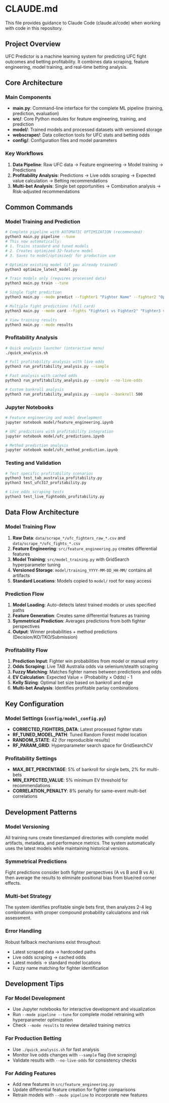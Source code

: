 # CLAUDE.md

This file provides guidance to Claude Code (claude.ai/code) when working with code in this repository.

## Project Overview

UFC Predictor is a machine learning system for predicting UFC fight outcomes and betting profitability. It combines data scraping, feature engineering, model training, and real-time betting analysis.

## Core Architecture

### Main Components
- **main.py**: Command-line interface for the complete ML pipeline (training, prediction, evaluation)
- **src/**: Core Python modules for feature engineering, training, and prediction
- **model/**: Trained models and processed datasets with versioned storage
- **webscraper/**: Data collection tools for UFC stats and betting odds
- **config/**: Configuration files and model parameters

### Key Workflows
1. **Data Pipeline**: Raw UFC data → Feature engineering → Model training → Predictions
2. **Profitability Analysis**: Predictions → Live odds scraping → Expected value calculation → Betting recommendations
3. **Multi-bet Analysis**: Single bet opportunities → Combination analysis → Risk-adjusted recommendations

## Common Commands

### Model Training and Prediction
```bash
# Complete pipeline with AUTOMATIC OPTIMIZATION (recommended)
python3 main.py pipeline --tune
# This now automatically:
# 1. Trains standard and tuned models
# 2. Creates optimized 32-feature model
# 3. Saves to model/optimized/ for production use

# Optimize existing model (if you already trained)
python3 optimize_latest_model.py

# Train models only (requires processed data)
python3 main.py train --tune

# Single fight prediction
python3 main.py --mode predict --fighter1 "Fighter Name" --fighter2 "Opponent Name"

# Multiple fight predictions (full card)
python3 main.py --mode card --fights "Fighter1 vs Fighter2" "Fighter3 vs Fighter4"

# View training results
python3 main.py --mode results
```

### Profitability Analysis
```bash
# Quick analysis launcher (interactive menu)
./quick_analysis.sh

# Full profitability analysis with live odds
python3 run_profitability_analysis.py --sample

# Fast analysis with cached odds
python3 run_profitability_analysis.py --sample --no-live-odds

# Custom bankroll analysis
python3 run_profitability_analysis.py --sample --bankroll 500
```

### Jupyter Notebooks
```bash
# Feature engineering and model development
jupyter notebook model/feature_engineering.ipynb

# UFC predictions with profitability integration
jupyter notebook model/ufc_predictions.ipynb

# Method prediction analysis
jupyter notebook model/ufc_method_prediction.ipynb
```

### Testing and Validation
```bash
# Test specific profitability scenarios
python3 test_tab_australia_profitability.py
python3 test_ufc317_profitability.py

# Live odds scraping tests
python3 test_live_fightodds_profitability.py
```

## Data Flow Architecture

### Model Training Flow
1. **Raw Data**: `data/scrape_*/ufc_fighters_raw_*.csv` and `data/scrape_*/ufc_fights_*.csv`
2. **Feature Engineering**: `src/feature_engineering.py` creates differential features
3. **Model Training**: `src/model_training.py` with GridSearch hyperparameter tuning
4. **Versioned Storage**: `model/training_YYYY-MM-DD_HH-MM/` contains all artifacts
5. **Standard Locations**: Models copied to `model/` root for easy access

### Prediction Flow
1. **Model Loading**: Auto-detects latest trained models or uses specified paths
2. **Feature Generation**: Creates same differential features as training
3. **Symmetrical Prediction**: Averages predictions from both fighter perspectives
4. **Output**: Winner probabilities + method predictions (Decision/KO/TKO/Submission)

### Profitability Flow
1. **Prediction Input**: Fighter win probabilities from model or manual entry
2. **Odds Scraping**: Live TAB Australia odds via selenium/stealth scraping
3. **Fuzzy Matching**: Matches fighter names between predictions and odds
4. **EV Calculation**: Expected Value = (Probability × Odds) - 1
5. **Kelly Sizing**: Optimal bet size based on bankroll and edge
6. **Multi-bet Analysis**: Identifies profitable parlay combinations

## Key Configuration

### Model Settings (`config/model_config.py`)
- **CORRECTED_FIGHTERS_DATA**: Latest processed fighter stats
- **RF_TUNED_MODEL_PATH**: Tuned Random Forest model location
- **RANDOM_STATE**: 42 (for reproducible results)
- **RF_PARAM_GRID**: Hyperparameter search space for GridSearchCV

### Profitability Settings
- **MAX_BET_PERCENTAGE**: 5% of bankroll for single bets, 2% for multi-bets
- **MIN_EXPECTED_VALUE**: 5% minimum EV threshold for recommendations
- **CORRELATION_PENALTY**: 8% penalty for same-event multi-bet correlations

## Development Patterns

### Model Versioning
All training runs create timestamped directories with complete model artifacts, metadata, and performance metrics. The system automatically uses the latest models while maintaining historical versions.

### Symmetrical Predictions
Fight predictions consider both fighter perspectives (A vs B and B vs A) then average the results to eliminate positional bias from blue/red corner effects.

### Multi-bet Strategy
The system identifies profitable single bets first, then analyzes 2-4 leg combinations with proper compound probability calculations and risk assessment.

### Error Handling
Robust fallback mechanisms exist throughout:
- Latest scraped data → hardcoded paths
- Live odds scraping → cached odds
- Latest models → standard model locations
- Fuzzy name matching for fighter identification

## Development Tips

### For Model Development
- Use Jupyter notebooks for interactive development and visualization
- Run `--mode pipeline --tune` for complete model retraining with hyperparameter optimization
- Check `--mode results` to review detailed training metrics

### For Production Betting
- Use `./quick_analysis.sh` for fast analysis
- Monitor live odds changes with `--sample` flag (live scraping)
- Validate results with `--no-live-odds` for consistency checks

### For Adding Features
- Add new features in `src/feature_engineering.py`
- Update differential feature creation for fighter comparisons  
- Retrain models with `--mode pipeline` to incorporate new features